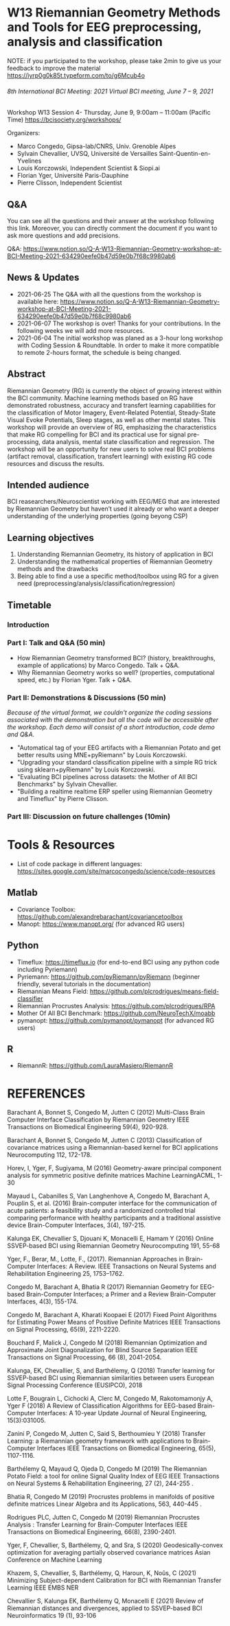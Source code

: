 # W13 Riemannian Geometry Methods and Tools for EEG preprocessing, analysis and classification

NOTE: if you participated to the workshop, please take 2min to give us your feedback to improve the material https://iyrp0g0k85t.typeform.com/to/g6Mcub4o

###### 8th International BCI Meeting: 2021 Virtual BCI meeting, June 7 – 9, 2021

Workshop W13 Session 4- Thursday, June 9, 9:00am – 11:00am (Pacific Time)
https://bcisociety.org/workshops/

Organizers:

- Marco Congedo, Gipsa-lab/CNRS, Univ. Grenoble Alpes
- Sylvain Chevallier, UVSQ, Université de Versailles Saint-Quentin-en-Yvelines
- Louis Korczowski, Independent Scientist & Siopi.ai
- Florian Yger, Université Paris-Dauphine
- Pierre Clisson, Independent Scientist

## Q&A
You can see all the questions and their answer at the workshop following this link. Moreover, you can directly comment the document if you want to ask more questions and add precisions.

Q&A: https://www.notion.so/Q-A-W13-Riemannian-Geometry-workshop-at-BCI-Meeting-2021-634290eefe0b47d59e0b7f68c9980ab6

## News & Updates

- 2021-06-25 The Q&A with all the questions from the workshop is available here: https://www.notion.so/Q-A-W13-Riemannian-Geometry-workshop-at-BCI-Meeting-2021-634290eefe0b47d59e0b7f68c9980ab6
- 2021-06-07 The workshop is over! Thanks for your contributions. In the following weeks we will add more resources.
- 2021-06-04 The initial workshop was planed as a 3-hour long workshop with Coding Session & Roundtable. In order to make it more compatible to remote 2-hours format, the schedule is being changed.

## Abstract
Riemannian Geometry (RG) is currently the object of growing interest within the BCI community. 
Machine learning methods based on RG have demonstrated robustness, accuracy and transfert learning capabilities for the classification of Motor Imagery, Event-Related Potential, Steady-State Visual Evoke Potentials, Sleep stages, as well as other mental states. 
This workshop will provide an overview of RG, emphasizing the characteristics that make RG compelling for BCI and its practical use for signal pre-processing, data analysis, mental state classification and regression. 
The workshop will be an opportunity for new users to solve real BCI problems (artifact removal, classification, transfert learning) with existing RG code resources and discuss the results.

## Intended audience
BCI reasearchers/Neuroscientist working with EEG/MEG that are interested by Riemannian Geometry but haven’t used it already or who want a deeper understanding of the underlying properties (going beyong CSP)

## Learning objectives
1. Understanding Riemannian Geometry, its history of application in BCI
2. Understanding the mathematical properties of Riemannian Geometry methods and the drawbacks
3. Being able to find a use a specific method/toolbox using RG for a given need (preprocessing/analysis/classification/regression)

## Timetable

### Introduction

### Part I: Talk and Q&A (50 min)
- How Riemannian Geometry transformed BCI? (history, breakthroughs, example of applications) by Marco Congedo. Talk + Q&A.
- Why Riemannian Geometry works so well? (properties, computational speed, etc.) by Florian Yger. Talk + Q&A.


### Part II: Demonstrations & Discussions (50 min)
*Because of the virtual format, we couldn't organize the coding sessions associated with the demonstration but all the code will be accessible after the workshop. Each demo will consist of a short introduction, code demo and Q&A.*

- "Automatical tag of your EEG artifacts with a Riemannian Potato and get better results using MNE+pyRiemann" by Louis Korczowski.
- "Upgrading your standard classification pipeline with a simple RG trick using sklearn+pyRiemann" by Louis Korczowski.
- "Evaluating BCI pipelines across datasets: the Mother of All BCI Benchmarks" by Sylvain Chevallier.
- "Building a realtime realtime ERP speller using Riemannian Geometry and Timeflux" by Pierre Clisson.

### Part III: Discussion on future challenges (10min)

# Tools & Resources
- List of code package in different languages: https://sites.google.com/site/marcocongedo/science/code-resources

## Matlab
- Covariance Toolbox: https://github.com/alexandrebarachant/covariancetoolbox
- Manopt: https://www.manopt.org/ (for advanced RG users)

## Python
- Timeflux: https://timeflux.io (for end-to-end BCI using any python code including Pyriemann)
- Pyriemann: https://github.com/pyRiemann/pyRiemann (beginner friendly, several tutorials in the documentation)
- Riemannian Means Field: https://github.com/plcrodrigues/means-field-classifier
- Riemannian Procrustes Analysis: https://github.com/plcrodrigues/RPA
- Mother Of All BCI Benchmark: https://github.com/NeuroTechX/moabb
- pymanopt: https://github.com/pymanopt/pymanopt (for advanced RG users)

## R
- RiemannR: https://github.com/LauraMasiero/RiemannR

# REFERENCES

Barachant A, Bonnet S, Congedo M, Jutten C (2012)
Multi-Class Brain Computer Interface Classification by Riemannian Geometry
IEEE Transactions on Biomedical Engineering 59(4), 920-928.

Barachant A, Bonnet S, Congedo M, Jutten C (2013)
Classification of covariance matrices using a Riemannian-based kernel for BCI applications
Neurocomputing 112, 172-178.

Horev, I, Yger, F, Sugiyama, M (2016)
Geometry-aware principal component analysis for symmetric positive definite matrices
Machine LearningACML, 1-30

Mayaud L, Cabanilles S, Van Langhenhove A, Congedo M, Barachant A, Pouplin S, et al. (2016)
Brain-computer interface for the communication of acute patients: a feasibility study and a randomized controlled trial comparing performance with healthy participants and a traditional assistive device
Brain-Computer Interfaces, 3(4), 197-215.

Kalunga EK, Chevallier S, Djouani K, Monacelli E, Hamam Y (2016)
Online SSVEP-based BCI using Riemannian Geometry
Neurocomputing 191, 55-68

Yger, F., Berar, M., Lotte, F., (2017).
Riemannian Approaches in Brain-Computer Interfaces: A Review.
IEEE Transactions on Neural Systems and Rehabilitation Engineering 25, 1753–1762.

Congedo M, Barachant A, Bhatia R (2017)
Riemannian Geometry for EEG-based Brain-Computer Interfaces; a Primer and a Review
Brain-Computer Interfaces, 4(3), 155-174.

Congedo M, Barachant A, Kharati Koopaei E (2017)
Fixed Point Algorithms for Estimating Power Means of Positive Definite Matrices
IEEE Transactions on Signal Processing, 65(9), 2211-2220.

Bouchard F, Malick J, Congedo M (2018)
Riemannian Optimization and Approximate Joint Diagonalization for Blind Source Separation
IEEE Transactions on Signal Processing, 66 (8), 2041-2054.

Kalunga, EK, Chevallier, S, and Barthélemy, Q (2018)
Transfer learning for SSVEP-based BCI using Riemannian similarities between users
European Signal Processing Conference (EUSIPCO), 2018

Lotte F, Bougrain L, Cichocki A, Clerc M, Congedo M, Rakotomamonjy A, Yger F (2018)
A Review of Classification Algorithms for EEG-based Brain-Computer Interfaces: A 10-year Update
Journal of Neural Engineering, 15(3):031005.

Zanini P, Congedo M, Jutten C, Said S, Berthoumieu Y (2018)
Transfer Learning: a Riemannian geometry framework with applications to Brain-Computer Interfaces
IEEE Transactions on Biomedical Engineering, 65(5), 1107-1116.

Barthélemy Q, Mayaud Q, Ojeda D, Congedo M (2019)
The Riemannian Potato Field: a tool for online Signal Quality Index of EEG
IEEE Transactions on Neural Systems & Rehabilitation Engineering, 27 (2), 244-255 .

Bhatia R, Congedo M (2019)
Procrustes problems in manifolds of positive definite matrices
Linear Algebra and its Applications, 563, 440-445 .

Rodrigues PLC, Jutten C, Congedo M (2019)
Riemannian Procrustes Analysis : Transfer Learning for Brain-Computer Interfaces
IEEE Transactions on Biomedical Engineering, 66(8), 2390-2401.

Yger, F, Chevallier, S, Barthélemy, Q, and Sra, S (2020) 
Geodesically-convex optimization for averaging partially observed covariance matrices
Asian Conference on Machine Learning

Khazem, S, Chevallier, S, Barthélemy, Q, Haroun, K, Noûs, C (2021)
Minimizing Subject-dependent Calibration for BCI with Riemannian Transfer Learning
IEEE EMBS NER

Chevallier S, Kalunga EK, Barthélemy Q, Monacelli E (2021)
Review of Riemannian distances and divergences, applied to SSVEP-based BCI
Neuroinformatics 19 (1), 93-106
